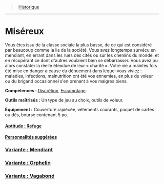 ﻿>  [Historique](hd_backgrounds.md)

---


# Miséreux

Vous êtes issu de la classe sociale la plus basse, de ce qui est considéré par beaucoup comme la lie de la société. Vous avez longtemps survécu en mendiant, en errant dans les rues des cités ou sur les chemins du monde, et en récupérant ce dont d'autres voulaient bien se débarrasser. Vous avez pu alors constater la réelle étendue de leur « charité ». Votre vie a maintes fois été mise en danger à cause du dénuement dans lequel vous viviez : maladies, infections, malnutrition ont été vos ennemies, en plus du voleur ou du brigand occasionnel s'en prenant à vos maigres biens.

**Compétences :** [Discrétion](hd_abilities_dexterity_discretion.md), [Escamotage](hd_abilities_dexterity_escamotage.md).

**Outils maîtrisés :** Un type de jeu au choix, outils de voleur.

**Équipement :** Couverture rapiécée, vêtements courants, paquet de cartes ou dés, bourse contenant 5 po.



#### [Aptitude : Refuge](hd_background_misereux_aptitude_refuge.md)



#### [Personnalités suggérées](hd_background_misereux_personnalites_suggerees.md)



### [Variante : Mendiant](hd_background_misereux_variante_mendiant.md)



### [Variante : Orphelin](hd_background_misereux_variante_orphelin.md)



### [Variante : Vagabond](hd_background_misereux_variante_vagabond.md)

